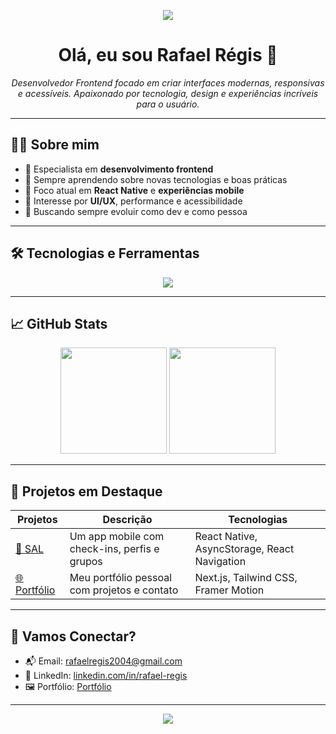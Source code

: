 <p align="center">
  <img src="https://capsule-render.vercel.app/api?type=waving&color=gradient&height=150&section=header"/>
</p>

<h1 align="center">Olá, eu sou Rafael Régis 👋</h1>

<p align="center">
  <i>Desenvolvedor Frontend focado em criar interfaces modernas, responsivas e acessíveis. Apaixonado por tecnologia, design e experiências incríveis para o usuário.</i>
</p>

---

## 🧑‍💻 Sobre mim

- 🎨 Especialista em **desenvolvimento frontend**
- 🧠 Sempre aprendendo sobre novas tecnologias e boas práticas
- 📲 Foco atual em **React Native** e **experiências mobile**
- 🎯 Interesse por **UI/UX**, performance e acessibilidade
- 🚀 Buscando sempre evoluir como dev e como pessoa

---

## 🛠️ Tecnologias e Ferramentas

<div align="center">
  <img src="https://skillicons.dev/icons?i=html,css,js,ts,vue,react,nodejs,tailwind,figma,vscode,git" />
</div>

---

## 📈 GitHub Stats

<div align="center">
  <img height="170" src="https://github-readme-stats.vercel.app/api?username=Regis-Rafael&show_icons=true&theme=radical&hide=prs" />
  <img height="170" src="https://github-readme-stats.vercel.app/api/top-langs/?username=Regis-Rafael&layout=compact&theme=radical" />
</div>

---

## 💼 Projetos em Destaque

| Projetos | Descrição | Tecnologias |
|--------|-----------|-------------|
| [📱 SAL](https://github.com/Regis-Rafael/SAL) | Um app mobile com check-ins, perfis e grupos | React Native, AsyncStorage, React Navigation |
| [🌐 Portfólio](https://regis-rafael.github.io/Portfolio/) | Meu portfólio pessoal com projetos e contato | Next.js, Tailwind CSS, Framer Motion |

---

## 🤝 Vamos Conectar?

- 📬 Email: [rafaelregis2004@gmail.com](mailto:rafaelregis2004@gmail.com)
- 💼 LinkedIn: [linkedin.com/in/rafael-regis](https://www.linkedin.com/in/rafael-regis/)
- 🖼️ Portfólio: [Portfólio](https://regis-rafael.github.io/Portfolio/)

---

<p align="center">
  <img src="https://capsule-render.vercel.app/api?type=waving&color=gradient&height=150&section=footer"/>
</p>